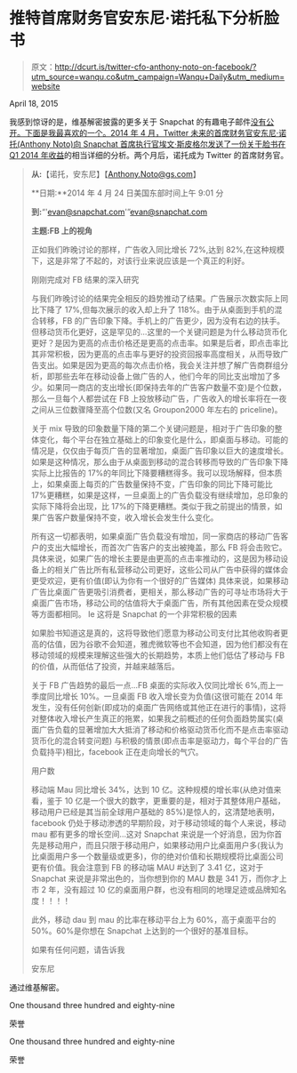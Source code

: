 # 推特首席财务官安东尼·诺托私下分析脸书

> 原文：<http://dcurt.is/twitter-cfo-anthony-noto-on-facebook/?utm_source=wanqu.co&utm_campaign=Wanqu+Daily&utm_medium=website>

<time datetime="2015-04-18" class="article_time">April 18, 2015</time>

我感到惊讶的是，维基解密披露的更多关于 Snapchat 的有趣电子邮件[没有公开。下面是我最喜欢的一个。2014 年 4 月，Twitter 未来的首席财务官安东尼·诺托(Anthony Noto)向 Snapchat 首席执行官埃文·斯皮格尔发送了一份关于](https://wikileaks.org/sony/emails/)[脸书在 Q1 2014 年收益](http://files.shareholder.com/downloads/AMDA-NJ5DZ/60743422x0x770141/E11463E4-19B2-44AD-A02A-02602311BD1C/FB_News_2014_4_23_Financial_Releases.pdf)的相当详细的分析。两个月后，诺托成为 Twitter 的首席财务官。

> **从:**【诺托，安东尼】【Anthony.Noto@gs.com】
> 
> **日期:**2014 年 4 月 24 日美国东部时间上午 9:01 分
> 
> **到:**“'[evan@snapchat.com](mailto:evan@snapchat.com)'”[evan@snapchat.com](mailto:evan@snapchat.com)
> 
> **主题:FB 上的视角**
> 
> 正如我们昨晚讨论的那样，广告收入同比增长 72%,达到 82%,在这种规模下，这是非常了不起的，对该行业来说应该是一个真正的利好。
> 
> 刚刚完成对 FB 结果的深入研究
> 
> 与我们昨晚讨论的结果完全相反的趋势推动了结果。广告展示次数实际上同比下降了 17%,但每次展示的收入却上升了 118%。由于从桌面到手机的混合转移，FB 的广告印象下降。手机上的广告更少，因为没有右边的扶手。但移动货币化更好，这是罕见的…这里的一个关键问题是为什么移动货币化更好？是因为更高的点击价格还是更高的点击率。如果是后者，即点击率比其非常积极，因为更高的点击率与更好的投资回报率高度相关，从而导致广告支出。如果是因为更高的每次点击价格，我会关注并想了解广告商群组分析，即那些去年在移动设备上做广告的人，他们今年的同比支出增加了多少。如果同一商店的支出增长(即保持去年的广告客户数量不变)是个位数，那么一旦每个人都尝试在 FB 上投放移动广告，广告收入的增长率将在一夜之间从三位数骤降至高个位数(又名 Groupon2000 年左右的 priceline)。
> 
> 关于 mix 导致的印象数量下降的第二个关键问题是，相对于广告印象的整体变化，每个平台在独立基础上的印象变化是什么，即桌面与移动。可能的情况是，仅仅由于每页广告的显著增加，桌面广告印象以巨大的速度增长。如果是这种情况，那么由于从桌面到移动的混合转移而导致的广告印象下降实际上比报告的 17%的年同比下降要糟糕得多。我可以现场解释，但本质上，如果桌面上每页的广告数量保持不变，广告印象的同比下降可能比 17%更糟糕，如果是这样，一旦桌面上的广告负载没有继续增加，总印象的实际下降将会出现，比 17%的下降更糟糕。类似于我之前提出的情景，如果广告客户数量保持不变，收入增长会发生什么变化。
> 
> 所有这一切都表明，如果桌面广告负载没有增加，同一家商店的移动广告客户的支出大幅增长，而首次广告客户的支出被掩盖，那么 FB 将会击败它。具体来说，如果广告的增长主要是由更高的点击率推动的，这是因为移动设备上的相关广告比所有私营移动公司更好，这些公司从广告中获得的媒体会更受欢迎，更有价值(即认为你有一个很好的广告媒体) 具体来说，如果移动广告比桌面广告更吸引消费者，更相关，那么移动广告的可寻址市场将大于桌面广告市场，移动公司的估值将大于桌面广告，所有其他因素在受众规模等方面都相同。 Ie 这将是 Snapchat 的一个非常积极的因素
> 
> 如果脸书知道这是真的，这将导致他们愿意为移动公司支付比其他收购者更高的估值，因为谷歌不会知道，雅虎微软等也不会知道，因为他们都没有在移动领域的规模来理解这些强大的长期趋势，本质上他们低估了移动与 FB 的价值，从而低估了投资，并越来越落后。
> 
> 关于 FB 广告趋势的最后一点…FB 桌面的实际收入仅同比增长 6%,而上一季度同比增长 10%。一旦桌面 FB 收入增长变为负值(这很可能在 2014 年发生，没有任何创新(即成功的桌面广告网络或其他正在进行的事情)，这将对整体收入增长产生真正的拖累，如果我之前概述的任何负面趋势属实(桌面广告负载的显著增加大大抵消了移动和价格驱动货币化而不是点击率驱动货币化的混合转变问题) 与积极的情景(即点击率是驱动力，每个平台的广告负载持平)相比，facebook 正在走向增长的气穴。
> 
> 用户数
> 
> 移动端 Mau 同比增长 34%，达到 10 亿。这种规模的增长率(从绝对值来看，鉴于 10 亿是一个很大的数字，更重要的是，相对于其整体用户基础，移动用户已经是其当前全球用户基础的 85%)是惊人的，这清楚地表明，facebook 仍处于移动渗透的早期阶段，对于移动领域的每个人来说，移动 mau 都有更多的增长空间…这对 Snapchat 来说是一个好消息，因为你首先是移动用户，而且只限于移动用户，如果移动用户比桌面用户多(我认为比桌面用户多一个数量级或更多)，你的绝对价值和长期规模将比桌面公司更有价值。我会注意到 FB 的移动端 MAU #达到了 3.41 亿，这对于 Snapchat 来说是非常出色的，当你想到你的 MAU 数是 341 万，而你才上市 2 年，没有超过 10 亿的桌面用户群，也没有相同的地理足迹或品牌知名度！！！！
> 
> 此外，移动 dau 到 mau 的比率在移动平台上为 60%，高于桌面平台的 50%。60%是你想在 Snapchat 上达到的一个很好的基准目标。
> 
> 如果有任何问题，请告诉我
> 
> 安东尼

通过维基解密。

[](#kudo)

One thousand three hundred and eighty-nine

荣誉



[](#kudo)

One thousand three hundred and eighty-nine

荣誉



